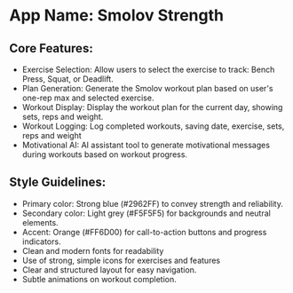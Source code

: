 # **App Name**: Smolov Strength

## Core Features:

- Exercise Selection: Allow users to select the exercise to track: Bench Press, Squat, or Deadlift.
- Plan Generation: Generate the Smolov workout plan based on user's one-rep max and selected exercise.
- Workout Display: Display the workout plan for the current day, showing sets, reps and weight.
- Workout Logging: Log completed workouts, saving date, exercise, sets, reps and weight
- Motivational AI: AI assistant tool to generate motivational messages during workouts based on workout progress.

## Style Guidelines:

- Primary color: Strong blue (#2962FF) to convey strength and reliability.
- Secondary color: Light grey (#F5F5F5) for backgrounds and neutral elements.
- Accent: Orange (#FF6D00) for call-to-action buttons and progress indicators.
- Clean and modern fonts for readability
- Use of strong, simple icons for exercises and features
- Clear and structured layout for easy navigation.
- Subtle animations on workout completion.